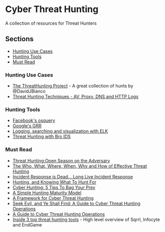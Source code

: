 # Cyber Threat Hunting
A collection of resources for Threat Hunters

## Sections
- [Hunting Use Cases](#hunting-use-cases)
- [Hunting Tools](#hunting-tools)
- [Must Read](#must-read)

### Hunting Use Cases
- [The ThreatHunting Project](https://github.com/ThreatHuntingProject/ThreatHunting) - A great collection of hunts by @DavidJBianco
- [Threat Hunting Techniques - AV, Proxy, DNS and HTTP Logs](http://www.brainfold.net/2016/08/threat-hunting-techniques-av-proxy-dns.html)

### Hunting Tools
- [Facebook's osquery](https://osquery.io/)
- [Google's GRR](https://github.com/google/grr)
- [Logging, searching and visualization with ELK](https://www.elastic.co/products/elasticsearch)
- [Threat Hunting with Bro IDS](https://www.jamesbower.com/threat-hunting-with-bro-ids/?utm_campaign=crowdfire&utm_content=crowdfire&utm_medium=social&utm_source=social#14225595-tw%231487983917678)

### Must Read
- [Threat Hunting:Open Season on the Adversary](https://www.sans.org/reading-room/whitepapers/analyst/threat-hunting-open-season-adversary-36882)
- [The Who, What, Where, When, Why and How of Effective Threat Hunting](https://www.sans.org/reading-room/whitepapers/analyst/who-what-where-when-effective-threat-hunting-36785)
- [Incident Response is Dead... Long Live Incident Response](https://sroberts.github.io/2015/04/14/ir-is-dead-long-live-ir/)
- [Hunting, and Knowing What To Hunt For](http://windowsir.blogspot.cz/2015/06/hunting-and-knowing-what-to-huntnot-for.html)
- [Cyber Hunting: 5 Tips To Bag Your Prey](http://www.darkreading.com/risk/cyber-hunting-5-tips-to-bag-your-prey/a/d-id/1319634?_mc=RSS_DR_EDT)
- [A Simple Hunting Maturity Model](http://detect-respond.blogspot.cz/2015/10/a-simple-hunting-maturity-model.html)
- [A Framework for Cyber Threat Hunting](http://sqrrl.com/media/Framework-for-Threat-Hunting-Whitepaper.pdf)
- [Seek Evil, and Ye Shall Find: A Guide to Cyber Threat Hunting Operations](https://digitalguardian.com/blog/seek-evil-and-ye-shall-find-guide-cyber-threat-hunting-operations)
- [A Guide to Cyber Threat Hunting Operations](https://www.infosecurity-magazine.com/opinions/a-guide-to-cyber-threat-hunting/)
- [Inside 3 top threat hunting tools](http://www.networkworld.com/article/3150473/security/threat-hunting-tools-could-be-a-security-game-changer.html#slide13) - High level overview of Sqrrl, Infocyte and EndGame
